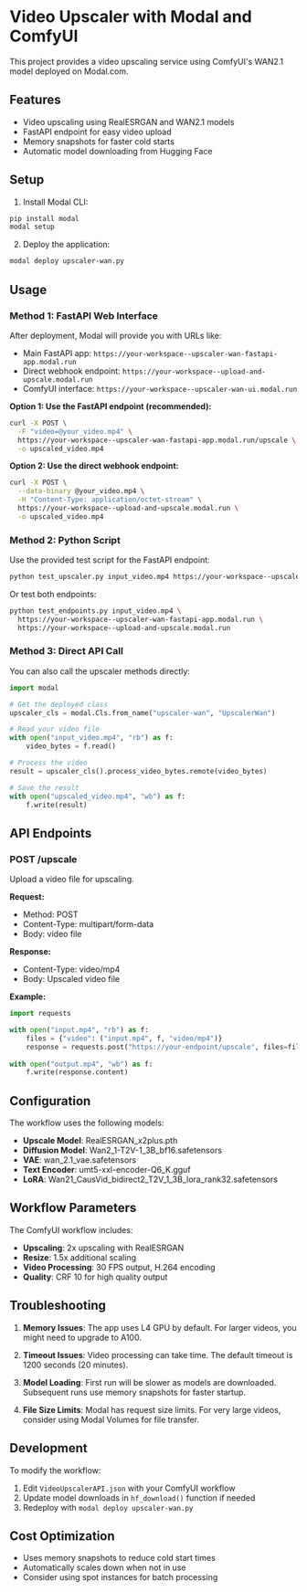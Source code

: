 # Video Upscaler with Modal and ComfyUI

This project provides a video upscaling service using ComfyUI's WAN2.1 model deployed on Modal.com.

## Features

- Video upscaling using RealESRGAN and WAN2.1 models
- FastAPI endpoint for easy video upload
- Memory snapshots for faster cold starts
- Automatic model downloading from Hugging Face

## Setup

1. Install Modal CLI:
```bash
pip install modal
modal setup
```

2. Deploy the application:
```bash
modal deploy upscaler-wan.py
```

## Usage

### Method 1: FastAPI Web Interface

After deployment, Modal will provide you with URLs like:
- Main FastAPI app: `https://your-workspace--upscaler-wan-fastapi-app.modal.run`
- Direct webhook endpoint: `https://your-workspace--upload-and-upscale.modal.run`
- ComfyUI interface: `https://your-workspace--upscaler-wan-ui.modal.run`

**Option 1: Use the FastAPI endpoint (recommended):**

```bash
curl -X POST \
  -F "video=@your_video.mp4" \
  https://your-workspace--upscaler-wan-fastapi-app.modal.run/upscale \
  -o upscaled_video.mp4
```

**Option 2: Use the direct webhook endpoint:**

```bash
curl -X POST \
  --data-binary @your_video.mp4 \
  -H "Content-Type: application/octet-stream" \
  https://your-workspace--upload-and-upscale.modal.run \
  -o upscaled_video.mp4
```

### Method 2: Python Script

Use the provided test script for the FastAPI endpoint:

```bash
python test_upscaler.py input_video.mp4 https://your-workspace--upscaler-wan-fastapi-app.modal.run
```

Or test both endpoints:

```bash
python test_endpoints.py input_video.mp4 \
  https://your-workspace--upscaler-wan-fastapi-app.modal.run \
  https://your-workspace--upload-and-upscale.modal.run
```

### Method 3: Direct API Call

You can also call the upscaler methods directly:

```python
import modal

# Get the deployed class
upscaler_cls = modal.Cls.from_name("upscaler-wan", "UpscalerWan")

# Read your video file
with open("input_video.mp4", "rb") as f:
    video_bytes = f.read()

# Process the video
result = upscaler_cls().process_video_bytes.remote(video_bytes)

# Save the result
with open("upscaled_video.mp4", "wb") as f:
    f.write(result)
```

## API Endpoints

### POST /upscale
Upload a video file for upscaling.

**Request:**
- Method: POST
- Content-Type: multipart/form-data
- Body: video file

**Response:**
- Content-Type: video/mp4
- Body: Upscaled video file

**Example:**
```python
import requests

with open("input.mp4", "rb") as f:
    files = {"video": ("input.mp4", f, "video/mp4")}
    response = requests.post("https://your-endpoint/upscale", files=files)
    
with open("output.mp4", "wb") as f:
    f.write(response.content)
```

## Configuration

The workflow uses the following models:
- **Upscale Model**: RealESRGAN_x2plus.pth
- **Diffusion Model**: Wan2_1-T2V-1_3B_bf16.safetensors
- **VAE**: wan_2.1_vae.safetensors
- **Text Encoder**: umt5-xxl-encoder-Q6_K.gguf
- **LoRA**: Wan21_CausVid_bidirect2_T2V_1_3B_lora_rank32.safetensors

## Workflow Parameters

The ComfyUI workflow includes:
- **Upscaling**: 2x upscaling with RealESRGAN
- **Resize**: 1.5x additional scaling
- **Video Processing**: 30 FPS output, H.264 encoding
- **Quality**: CRF 10 for high quality output

## Troubleshooting

1. **Memory Issues**: The app uses L4 GPU by default. For larger videos, you might need to upgrade to A100.

2. **Timeout Issues**: Video processing can take time. The default timeout is 1200 seconds (20 minutes).

3. **Model Loading**: First run will be slower as models are downloaded. Subsequent runs use memory snapshots for faster startup.

4. **File Size Limits**: Modal has request size limits. For very large videos, consider using Modal Volumes for file transfer.

## Development

To modify the workflow:
1. Edit `VideoUpscalerAPI.json` with your ComfyUI workflow
2. Update model downloads in `hf_download()` function if needed
3. Redeploy with `modal deploy upscaler-wan.py`

## Cost Optimization

- Uses memory snapshots to reduce cold start times
- Automatically scales down when not in use
- Consider using spot instances for batch processing